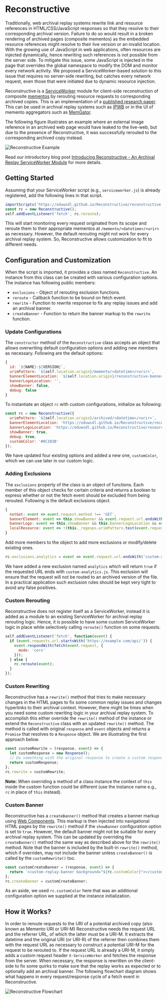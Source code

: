# Reconstructive

Traditionally, web archival replay systems rewrite link and resource references in HTML/CSS/JavaScript responses so that they resolve to their corresponding archival version.
Failure to do so would result in a broken rendering of archived pages (composite mementos) as the embedded resource references might resolve to their live version or an invalid location.
With the growing use of JavaScript in web applications, often resources are injected dynamically, hence rewriting such references is not possible from the server side.
To mitigate this issue, some JavaScript is injected in the page that overrides the global namespace to modify the DOM and monitor every network activity.
We proposed a ServiceWorker-based solution to this issue that requires no server-side rewriting, but catches every network request, even those that were initiated due to dynamic resource injection.

Reconstructive is a [ServiceWorker](https://developer.mozilla.org/en-US/docs/Web/API/Service_Worker_API) module for client-side reconstruction of composite [mementos](https://tools.ietf.org/html/rfc7089) by rerouting resource requests to corresponding archived copies.
This is an implementation of a [published research paper](http://www.cs.odu.edu/~mln/pubs/jcdl-2017/jcdl-2017-alam-service-worker.pdf).
This can be used in archival replay systems such as [IPWB](https://github.com/oduwsdl/ipwb) or in the UI of memento aggregators such as [MemGator](https://github.com/oduwsdl/memgator).

The following figure illustrates an example where an external image reference in an archived web page would have leaked to the live-web, but due to the presence of Reconstructive, it was successfully rerouted to the corresponding archived copy instead.

![Reconstructive Example](resources/reconstructive-example.png)

Read our introductory blog post [Introducing Reconstructive - An Archival Replay ServiceWorker Module](http://ws-dl.blogspot.com/2018/01/2018-01-08-introducing-reconstructive.html) for more details.

## Getting Started

Assuming that your ServiceWorker script (e.g., `serviceworker.js`) is already registered, add the following lines in that script.

```js
importScripts('https://oduwsdl.github.io/Reconstructive/reconstructive.js');
const rc = new Reconstructive();
self.addEventListener('fetch', rc.reroute);
```

This will start monitoring every request originated from its scope and reroute them to their appropriate mementos at `/memento/<datetime>/<urir>` as necessary.
However, the default rerouting might not work for every archival replay system.
So, Reconstructive allows customization to fit to different needs.

## Configuration and Customization

When the script is imported, it provides a class named `Reconstructive`.
An instance from this class can be created with various configuration options.
The instance has following public members:

* `exclusions`   - Object of rerouting exclusion functions.
* `reroute`      - Callback function to be bound on fetch event.
* `rewrite`      - Function to rewrite response to fix any replay issues and add an archival banner.
* `createBanner` - Function to return the banner markup to the `rewrite` function.

### Update Configurations

The `constructor` method of the `Reconstructive` class accepts an object that allows overwriting default configuration options and adding new members as necessary.
Following are the default options:

```js
{
  id: `${NAME}:${VERSION}`,
  urimPattern: `${self.location.origin}/memento/<datetime>/<urir>`,
  bannerElementLocation: `${self.location.origin}/reconstructive-banner.js`,
  bannerLogoLocation: '',
  showBanner: false,
  debug: false
}
```

To instantiate an object `rc` with custom configurations, initialize as following:

```js
const rc = new Reconstructive({
  urimPattern: `${self.location.origin}/archived/<datetime>/<urir>`,
  bannerElementLocation: 'https://oduwsdl.github.io/Reconstructive/reconstructive-banner.js',
  bannerLogoLocation: 'https://oduwsdl.github.io/Reconstructive/resources/reconstructive-logo.svg',
  showBanner: true,
  debug: true,
  customColor: '#0C383B'
});
```

We have updated four existing options and added a new one, `customColor`, which we can use later in our custom logic.

### Adding Exclusions

The `exclusions` property of the class is an object of functions.
Each member of this object checks for certain criteria and returns a boolean to express whether or not the fetch event should be excluded from being rerouted.
Following is the default exclusions object.

```js
{
  notGet: event => event.request.method !== 'GET',
  bannerElement: event => this.showBanner && event.request.url.endsWith(this.bannerElementLocation),
  bannerLogo: event => this.showBanner && this.bannerLogoLocation && event.request.url.endsWith(this.bannerLogoLocation),
  localResource: event => !(this._regexps.urimPattern.test(event.request.url) || this._regexps.urimPattern.test(event.request.referrer))
}
```

Add more members to the object to add more exclusions or modify/delete existing ones.

```js
rc.exclusions.analytics = event => event.request.url.endsWith('custom-analytics.js');
```

We have added a new exclusion named `analytics` which will return `true` if the requested URL ends with `custom-analytics.js`.
This exclusion will ensure that the request will not be routed to an archived version of the file.
In a practical application such exclusion rules should be kept very tight to avoid any false positives.

### Custom Rerouting

Reconstructive does not register itself as a ServiceWorker, instead it is added as a module to an existing ServiceWorker for archival replay rerouting logic.
Hence, it is possible to have some custom ServiceWorker logic in place while selectively calling `reroute()` function on some requests.

```js
self.addEventListener('fetch', function(event) {
  if (event.requests.url.startsWith('https://example.com/api/')) {
    event.respondWith(fetch(event.request, {
      mode: 'cors'
    }));
  } else {
    rc.reroute(event);
  }
});
```

### Custom Rewriting

Reconstructive has a `rewrite()` method that tries to make necessary changes in the HTML pages to fix some common replay issues and changes hyperlinks to their archival context.
However, there might be times when you need some custom rewriting logic in your archival replay system.
To accomplish this either override the `rewrite()` method of the instance or extend the `Reconstructive` class with an updated `rewrite()` method.
The method is called with original `response` and `event` objects and returns a `Promise` that resolves to a `Response` object.
We are illustrating the first approach below.

```js
const customRewrite = (response, event) => {
  let customResponse = new Response();
  // Do something with the original response to create a custom response.
  return customResponse;
};
rc.rewrite = customRewrite;
```

**Note:** When overriding a method of a class instance the context of `this` inside the custom function could be different (use the instance name e.g., `rc` in place of `this` instead).

### Custom Banner

Reconstructive has a `createBanner()` method that creates a banner markup using [Web Components](https://www.webcomponents.org/).
This markup is then injected into navigational HTML pages by the `rewrite()` method if the `showBanner` configuration option is set to `true`.
However, the default banner might not be suitable for every archival replay system.
This can be updated by overriding the `createBanner()` method the same way as described above for the `rewrite()` method.
Note that the banner is included by the built-in `rewrite()` method, which if overriden, may not include the banner unless `createBanner()` is called by the `customRewrite()` too.

```js
const customCreateBanner = (response, event) => {
  return `<custom-replay-banner background="${rc.customColor}"></custom-replay-banner>`;
};
rc.createBanner = customCreateBanner;
```

As an aside, we used `rc.customColor` here that was an additional configuration option we supplied at the instance initialization.

## How it Works?

In order to reroute requests to the URI of a potential archived copy (also known as Memento URI or URI-M) Reconstructive needs the request URL and the referrer URL, of which the latter must be a URI-M.
It extracts the datetime and the original URI (or URI-R) of the referrer then combines them with the request URL as necessary to construct a potential URI-M for the request to be rerouted to.
If the request URL is already a URI-M, it simply adds a custom request header `X-ServiceWorker` and fetches the response from the server.
When necessary, the response is rewritten on the client-side to fix some quirks to make sure that the replay works as expected or to optionally add an archival banner.
The following flowchart diagram shows what happens in every request/response cycle of a fetch event in Reconstructive.

![Reconstructive Flowchart](resources/reconstructive-flowchart.png)
